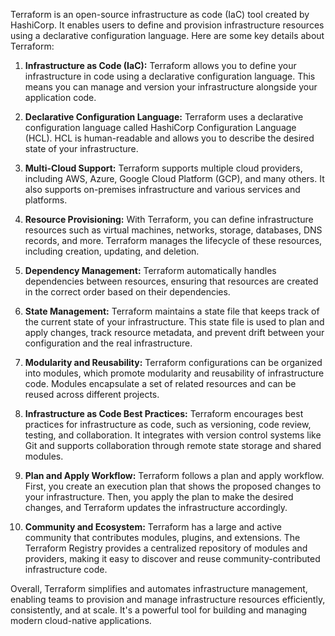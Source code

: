 Terraform is an open-source infrastructure as code (IaC) tool created by HashiCorp. It enables users to define and provision infrastructure resources using a declarative configuration language. Here are some key details about Terraform:

1. **Infrastructure as Code (IaC):** Terraform allows you to define your infrastructure in code using a declarative configuration language. This means you can manage and version your infrastructure alongside your application code.

2. **Declarative Configuration Language:** Terraform uses a declarative configuration language called HashiCorp Configuration Language (HCL). HCL is human-readable and allows you to describe the desired state of your infrastructure.

3. **Multi-Cloud Support:** Terraform supports multiple cloud providers, including AWS, Azure, Google Cloud Platform (GCP), and many others. It also supports on-premises infrastructure and various services and platforms.

4. **Resource Provisioning:** With Terraform, you can define infrastructure resources such as virtual machines, networks, storage, databases, DNS records, and more. Terraform manages the lifecycle of these resources, including creation, updating, and deletion.

5. **Dependency Management:** Terraform automatically handles dependencies between resources, ensuring that resources are created in the correct order based on their dependencies.

6. **State Management:** Terraform maintains a state file that keeps track of the current state of your infrastructure. This state file is used to plan and apply changes, track resource metadata, and prevent drift between your configuration and the real infrastructure.

7. **Modularity and Reusability:** Terraform configurations can be organized into modules, which promote modularity and reusability of infrastructure code. Modules encapsulate a set of related resources and can be reused across different projects.

8. **Infrastructure as Code Best Practices:** Terraform encourages best practices for infrastructure as code, such as versioning, code review, testing, and collaboration. It integrates with version control systems like Git and supports collaboration through remote state storage and shared modules.

9. **Plan and Apply Workflow:** Terraform follows a plan and apply workflow. First, you create an execution plan that shows the proposed changes to your infrastructure. Then, you apply the plan to make the desired changes, and Terraform updates the infrastructure accordingly.

10. **Community and Ecosystem:** Terraform has a large and active community that contributes modules, plugins, and extensions. The Terraform Registry provides a centralized repository of modules and providers, making it easy to discover and reuse community-contributed infrastructure code.

Overall, Terraform simplifies and automates infrastructure management, enabling teams to provision and manage infrastructure resources efficiently, consistently, and at scale. It's a powerful tool for building and managing modern cloud-native applications.
